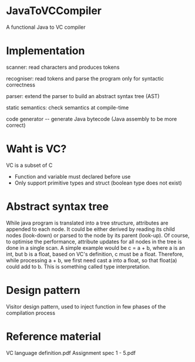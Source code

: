 # JavaToVCCompiler
A functional Java to VC compiler

# Implementation
scanner: read characters and produces tokens

recogniser: read tokens and parse the program only for syntactic correctness

parser: extend the parser to build an abstract syntax tree (AST)

static semantics: check semantics at compile-time

code generator -- generate Java bytecode (Java assembly to be more correct)

# Waht is VC?
VC is a subset of C
- Function and variable must declared before use
- Only support primitive types and struct (boolean type does not exist)

# Abstract syntax tree
While java program is translated into a tree structure, attributes are appended to each node. It could be either derived by reading its child nodes (look-down) or parsed to the node by its parent (look-up). Of course, to optimise the performance, attribute updates for all nodes in the tree is done in a single scan. A simple example would be c = a + b, where a is an int, but b is a float, based on VC's definition, c must be a float. Therefore, while processing a + b, we first need cast a into a float, so that float(a) could add to b. This is something called type interpretation.

# Design pattern
Visitor design pattern, used to inject function in few phases of the compilation process

# Reference material
VC language definition.pdf
Assignment spec 1 - 5.pdf

